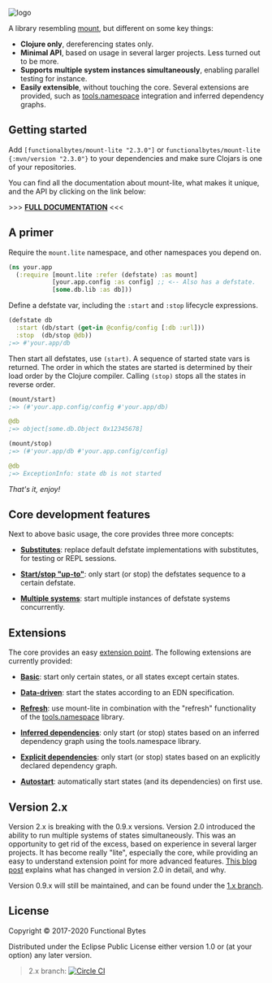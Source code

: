 ![logo](doc/logo.png)

A library resembling [mount](https://github.com/tolitius/mount), but different on some key things:

* **Clojure only**, dereferencing states only.
* **Minimal API**, based on usage in several larger projects. Less turned out to be more.
* **Supports multiple system instances simultaneously**, enabling parallel testing for instance.
* **Easily extensible**, without touching the core. Several extensions are provided, such as [tools.namespace](https://github.com/clojure/tools.namespace#reloading-code-usage) integration and inferred dependency graphs.

## Getting started

Add `[functionalbytes/mount-lite "2.3.0"]` or `functionalbytes/mount-lite {:mvn/version "2.3.0"}` to your dependencies and make sure Clojars is one of your repositories.

You can find all the documentation about mount-lite, what makes it unique, and the API by clicking on the link below:

&gt;>> [**FULL DOCUMENTATION**](https://cljdoc.org/d/functionalbytes/mount-lite/) <<<

## A primer

Require the `mount.lite` namespace, and other namespaces you depend on.

```clj
(ns your.app
  (:require [mount.lite :refer (defstate) :as mount]
            [your.app.config :as config] ;; <-- Also has a defstate.
            [some.db.lib :as db]))
```

Define a defstate var, including the `:start` and `:stop` lifecycle expressions.

```clj
(defstate db
  :start (db/start (get-in @config/config [:db :url]))
  :stop  (db/stop @db))
;=> #'your.app/db
```

Then start all defstates, use `(start)`.
A sequence of started state vars is returned.
The order in which the states are started is determined by their load order by the Clojure compiler.
Calling `(stop)` stops all the states in reverse order.

```clj
(mount/start)
;=> (#'your.app.config/config #'your.app/db)

@db
;=> object[some.db.Object 0x12345678]

(mount/stop)
;=> (#'your.app/db #'your.app.config/config)

@db
;=> ExceptionInfo: state db is not started
```

*That's it, enjoy!*

## Core development features

Next to above basic usage, the core provides three more concepts:

- **[Substitutes](https://cljdoc.org/d/functionalbytes/mount-lite/CURRENT/doc/substitutions)**: replace default defstate implementations with substitutes, for testing or REPL sessions.

- **[Start/stop "up-to"](https://cljdoc.org/d/functionalbytes/mount-lite/CURRENT/doc/start-up-to-stop-down-to)**: only start (or stop) the defstates sequence to a certain defstate.

- **[Multiple systems](https://cljdoc.org/d/functionalbytes/mount-lite/CURRENT/doc/multiple-systems-of-states)**: start multiple instances of defstate systems concurrently.

## Extensions

The core provides an easy [extension point](https://cljdoc.org/d/functionalbytes/mount-lite/CURRENT/doc/extension-point).
The following extensions are currently provided:

- **[Basic](https://cljdoc.org/d/functionalbytes/mount-lite/CURRENT/api/mount.extensions.basic)**: start only certain states, or all states except certain states.

- **[Data-driven](https://cljdoc.org/d/functionalbytes/mount-lite/CURRENT/api/mount.extensions.data-driven)**: start the states according to an EDN specification.

- **[Refresh](https://cljdoc.org/d/functionalbytes/mount-lite/CURRENT/api/mount.extensions.refresh)**: use mount-lite in combination with the "refresh" functionality of the [tools.namespace](https://github.com/clojure/tools.namespace#reloading-code-usage) library.

- **[Inferred dependencies](https://cljdoc.org/d/functionalbytes/mount-lite/CURRENT/api/mount.extensions.namespace-deps)**: only start (or stop) states based on an inferred dependency graph using the tools.namespace library.

- **[Explicit dependencies](https://cljdoc.org/d/functionalbytes/mount-lite/CURRENT/api/mount.extensions.explicit-deps)**: only start (or stop) states based on an explicitly declared dependency graph.

- **[Autostart](https://cljdoc.org/d/functionalbytes/mount-lite/CURRENT/api/mount.extensions.autostart)**: automatically start states (and its dependencies) on first use.

## Version 2.x

Version 2.x is breaking with the 0.9.x versions.
Version 2.0 introduced the ability to run multiple systems of states simultaneously.
This was an opportunity to get rid of the excess, based on experience in several larger projects.
It has become really "lite", especially the core, while providing an easy to understand extension point for more advanced features.
[This blog post](https://www.functionalbytes.nl/clojure/mount/mount-lite/2016/12/10/mount-lite-2.html) explains what has changed in version 2.0 in detail, and why.

Version 0.9.x will still be maintained, and can be found under the [1.x branch](https://github.com/aroemers/mount-lite/tree/1.x).

## License

Copyright © 2017-2020 Functional Bytes

Distributed under the Eclipse Public License either version 1.0 or (at
your option) any later version.

> 2.x branch: [![Circle CI](https://circleci.com/gh/aroemers/mount-lite/tree/2.x.svg?style=svg)](https://circleci.com/gh/aroemers/mount-lite/tree/2.x)
